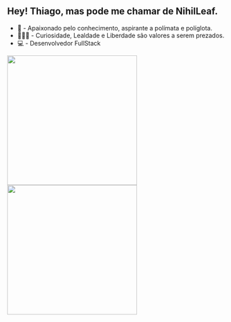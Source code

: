 ## Hey! Thiago, mas pode me chamar de NihilLeaf.

* 🧠 - Apaixonado pelo conhecimento, aspirante a polímata e políglota.
* 🕵🏾‍♂️ - Curiosidade, Lealdade e Liberdade são valores a serem prezados.
* 💻 - Desenvolvedor FullStack
<div>
  <img height="300cm" width="300cm" src="https://github-readme-stats.vercel.app/api?username=NihilLeaf&theme=gotham"/>
  <img height="300cm" width="300cm" src="https://github-readme-stats.vercel.app/api/top-langs/?username=NihilLeaf&theme=gotham"/>
</div>
